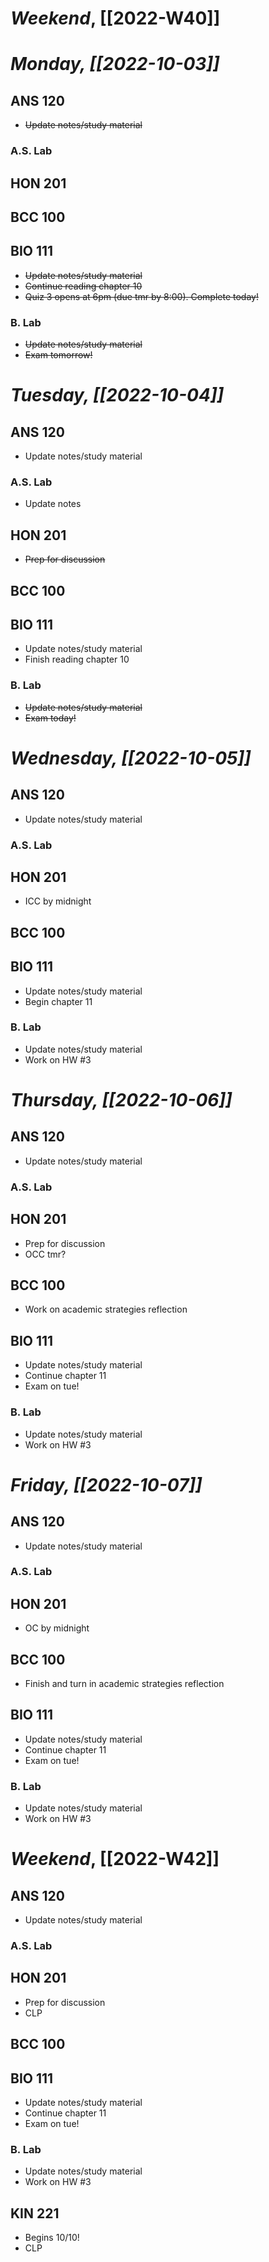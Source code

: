 # *Weekend*, [[2022-W40]] 
# *Monday, [[2022-10-03]]* 
## ANS 120
- ~~Update notes/study material~~
### A.S. Lab

## HON 201

## BCC 100

## BIO 111
- ~~Update notes/study material~~
- ~~Continue reading chapter 10~~
- ~~Quiz 3 opens at 6pm (due tmr by 8:00). Complete today!~~
### B. Lab
- ~~Update notes/study material~~
- ~~Exam tomorrow!~~
# *Tuesday, [[2022-10-04]]*
## ANS 120
- Update notes/study material
### A.S. Lab
- Update notes
## HON 201
- ~~Prep for discussion~~
## BCC 100

## BIO 111
- Update notes/study material
- Finish reading chapter 10
### B. Lab
- ~~Update notes/study material~~
- ~~Exam today!~~
# *Wednesday, [[2022-10-05]]*
## ANS 120
- Update notes/study material
### A.S. Lab

## HON 201
- ICC by midnight
## BCC 100

## BIO 111
- Update notes/study material
- Begin chapter 11
### B. Lab
- Update notes/study material
- Work on HW #3
# *Thursday, [[2022-10-06]]*
## ANS 120
- Update notes/study material
### A.S. Lab

## HON 201
- Prep for discussion
- OCC tmr?
## BCC 100
- Work on academic strategies reflection
## BIO 111
- Update notes/study material
- Continue chapter 11
- Exam on tue!
### B. Lab
- Update notes/study material
- Work on HW #3
# *Friday, [[2022-10-07]]*
## ANS 120
- Update notes/study material
### A.S. Lab

## HON 201
- OC by midnight
## BCC 100
- Finish and turn in academic strategies reflection
## BIO 111
- Update notes/study material
- Continue chapter 11
- Exam on tue!
### B. Lab
- Update notes/study material
- Work on HW #3
# *Weekend*, [[2022-W42]]
## ANS 120
- Update notes/study material
### A.S. Lab

## HON 201
- Prep for discussion
- CLP
## BCC 100

## BIO 111
- Update notes/study material
- Continue chapter 11
- Exam on tue!
### B. Lab
- Update notes/study material
- Work on HW #3
## KIN 221
- Begins 10/10!
- CLP